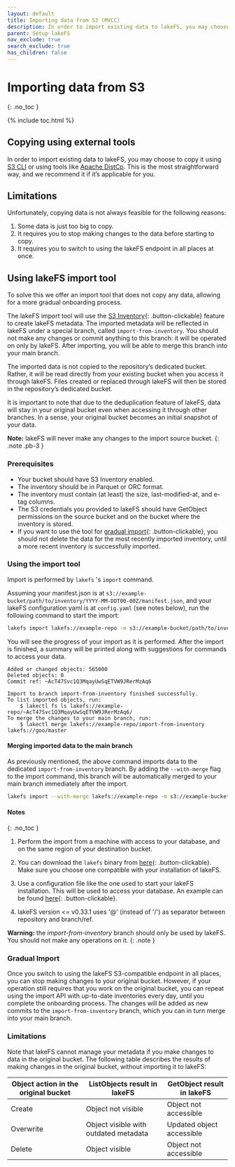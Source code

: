 ```yaml
---
layout: default
title: Importing data from S3 (MVCC)
description: In order to import existing data to lakeFS, you may choose to copy it using S3 CLI or using tools like Apache DistCp.
parent: Setup lakeFS
nav_exclude: true
search_exclude: true
has_children: false
---
```


# Importing data from S3
{: .no_toc }

{% include toc.html %}

## Copying using external tools

In order to import existing data to lakeFS, you may choose to copy it using [S3 CLI](../integrations/aws_cli.md#copy-from-a-local-path-to-lakefs) 
or using tools like [Apache DistCp](../integrations/distcp.md#from-s3-to-lakefs). This is the most straightforward way, and we recommend it if it’s applicable for you.

## Limitations

Unfortunately, copying data is not always feasible for the following reasons:
1. Some data is just too big to copy.
2. It requires you to stop making changes to the data before starting to copy.
3. It requires you to switch to using the lakeFS endpoint in all places at once.

## Using lakeFS import tool

To solve this we offer an import tool that does not copy any data, allowing for a more gradual onboarding process.

The lakeFS import tool will use the [S3 Inventory](https://docs.aws.amazon.com/AmazonS3/latest/dev/storage-inventory.html){: .button-clickable} feature to create lakeFS metadata.
The imported metadata will be reflected in lakeFS under a special branch, called `import-from-inventory`.
You should not make any changes or commit anything to this branch: it will be operated on only by lakeFS.
After importing, you will be able to merge this branch into your main branch.

The imported data is not copied to the repository’s dedicated bucket.
Rather, it will be read directly from your existing bucket when you access it through lakeFS.
Files created or replaced through lakeFS will then be stored in the repository’s dedicated bucket.

It is important to note that due to the deduplication feature of lakeFS, data will stay in your original bucket even
when accessing it through other branches. In a sense, your original bucket becomes an initial snapshot of your data.

**Note:** lakeFS will never make any changes to the import source bucket.
{: .note .pb-3 }

### Prerequisites

- Your bucket should have S3 Inventory enabled.
- The inventory should be in Parquet or ORC format.
- The inventory must contain (at least) the size, last-modified-at, and e-tag columns.
- The S3 credentials you provided to lakeFS should have GetObject permissions on the source bucket and on the bucket where the inventory is stored.
- If you want to use the tool for [gradual import](#gradual-import){: .button-clickable}, you should not delete the data for the most recently imported inventory, until a more recent inventory is successfully imported.

### Using the import tool

Import is performed by `lakefs` 's `import` command.

Assuming your manifest.json is at `s3://example-bucket/path/to/inventory/YYYY-MM-DDT00-00Z/manifest.json`, and your lakeFS configuration yaml is at `config.yaml` (see notes below), run the following command to start the import:

```bash
lakefs import lakefs://example-repo -m s3://example-bucket/path/to/inventory/YYYY-MM-DDT00-00Z/manifest.json --config config.yaml
```

You will see the progress of your import as it is performed.
After the import is finished, a summary will be printed along with suggestions for commands to access your data.

```
Added or changed objects: 565000
Deleted objects: 0
Commit ref: ~AcT47Svc1Q3MqayUwSqETVW9JRerMzAq6

Import to branch import-from-inventory finished successfully.
To list imported objects, run:
	$ lakectl fs ls lakefs://example-repo/~AcT47Svc1Q3MqayUwSqETVW9JRerMzAq6/
To merge the changes to your main branch, run:
	$ lakectl merge lakefs://example-repo/import-from-inventory lakefs://goo/master
```

#### Merging imported data to the main branch

As previously mentioned, the above command imports data to the dedicated `import-from-inventory` branch.
By adding the `--with-merge` flag to the import command, this branch will be automatically merged to your main branch immediately after the import.

```bash
lakefs import --with-merge lakefs://example-repo -m s3://example-bucket/path/to/inventory/YYYY-MM-DDT00-00Z/manifest.json --config config.yaml
```

#### Notes

{: .no_toc }
1. Perform the import from a machine with access to your database, and on the same region of your destination bucket.

1. You can download the `lakefs` binary from [here](https://github.com/treeverse/lakeFS/releases){: .button-clickable}. Make sure you choose one compatible with your installation of lakeFS.

1. Use a configuration file like the one used to start your lakeFS installation. This will be used to access your database. An example can be found [here](http://localhost:4000/reference/configuration.html#example-aws-deployment){: .button-clickable}.

1. lakeFS version <= v0.33.1 uses '@' (instead of '/') as separator between repository and branch/ref.

**Warning:** the *import-from-inventory* branch should only be used by lakeFS. You should not make any operations on it.
{: .note } 

### Gradual Import

Once you switch to using the lakeFS S3-compatible endpoint in all places, you can stop making changes to your original bucket.
However, if your operation still requires that you work on the original bucket,
you can repeat using the import API with up-to-date inventories every day, until you complete the onboarding process.
The changes will be added as new commits to the `import-from-inventory` branch, which you can in turn merge into your main branch.

### Limitations

Note that lakeFS cannot manage your metadata if you make changes to data in the original bucket.
The following table describes the results of making changes in the original bucket, without importing it to lakeFS:

| Object action in the original bucket | ListObjects result in lakeFS                 | GetObject result in lakeFS |
|--------------------------------------|----------------------------------------------|----------------------------|
| Create                               | Object not visible                           | Object not accessible      |
| Overwrite                            | Object visible with outdated metadata        | Updated object accessible  |
| Delete                               | Object visible                               | Object not accessible      |
